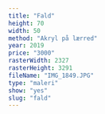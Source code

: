 ```yaml
---
title: "Fald"
height: 70
width: 50
method: "Akryl på lærred"
year: 2019
price: "3000"
rasterWidth: 2327
rasterHeight: 3291
fileName: "IMG_1849.JPG"
type: "maleri"
show: "yes"
slug: "fald"
---
```

